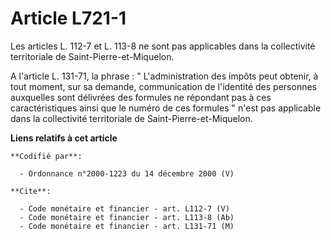 # Article L721-1

Les articles L. 112-7 et L. 113-8 ne sont pas applicables dans la collectivité territoriale de Saint-Pierre-et-Miquelon.

A l'article L. 131-71, la phrase : " L'administration des impôts peut obtenir, à tout moment, sur sa demande, communication
de l'identité des personnes auxquelles sont délivrées des formules ne répondant pas à ces caractéristiques ainsi que le
numéro de ces formules " n'est pas applicable dans la collectivité territoriale de Saint-Pierre-et-Miquelon.

**Liens relatifs à cet article**

	**Codifié par**:

	  - Ordonnance n°2000-1223 du 14 décembre 2000 (V)

	**Cite**:

	  - Code monétaire et financier - art. L112-7 (V)
	  - Code monétaire et financier - art. L113-8 (Ab)
	  - Code monétaire et financier - art. L131-71 (M)
